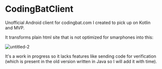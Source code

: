 # CodingBatClient
Unofficial Android client for codingbat.com I created to pick up on Kotlin and MVP.

It transforms plain html site that is not optimized for smarphones into this:

![untitled-2](https://user-images.githubusercontent.com/12981076/42400363-eba1f3e4-8179-11e8-8ee3-009cc0557720.png)


It's a work in progress so it lacks features like sending code for verification (which is present in the old version written in Java so I will add it with time).
